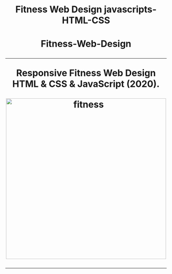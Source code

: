 #
 <h1 align="center">
  Fitness Web Design javascripts-HTML-CSS

#



# 




 <h1 align="center">
  Fitness-Web-Design



<p align="center">
<hr /> Responsive Fitness Web Design HTML & CSS & JavaScript (2020).
<br>

</p>

<p align="center">
  <a href="https://opensource.org/licenses/MIT">
  
 [//]: # (Add your gifs/images here:)
 
 <img src="https://media.giphy.com/media/duLhmK9LkLbstPaIlF/giphy-downsized-large.gif" alt="fitness" height="500">

<hr />
  </a>

